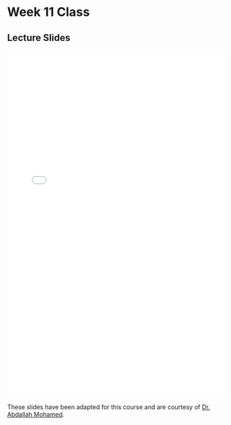 # Week 11 Class

## Lecture Slides

<iframe src="../../2022-03-21 - Week11.pdf" width="100%" height="800px" frameBorder="0"> </iframe>

These slides have been adapted for this course and are courtesy of [Dr. Abdallah Mohamed](https://people.ok.ubc.ca/abdalmoh/).

